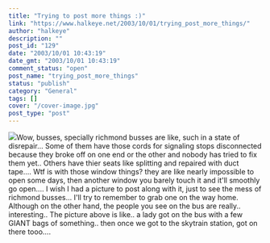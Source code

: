 ```yaml
---
title: "Trying to post more things :)"
link: "https://www.halkeye.net/2003/10/01/trying_post_more_things/"
author: "halkeye"
description: ""
post_id: "129"
date: "2003/10/01 10:43:19"
date_gmt: "2003/10/01 10:43:19"
comment_status: "open"
post_name: "trying_post_more_things"
status: "publish"
category: "General"
tags: []
cover: "/cover-image.jpg"
post_type: "post"
---
```


![](http://farm3.static.flickr.com/2736/4201473317_c3197a9d6c_t.jpg)Wow, busses, specially richmond busses are like, such in a state of disrepair... Some of them have those cords for signaling stops disconnected because they broke off on one end or the other and nobody has tried to fix them yet.. Others have thier seats like splitting and repaired with duct tape.... Wtf is with those window things? they are like nearly impossible to open some days, then another window you barely touch it and it'll smoothly go open.... I wish I had a picture to post along with it, just to see the mess of richmond busses... I'll try to remember to grab one on the way home. Although on the other hand, the people you see on the bus are really.. interesting.. The picture above is like.. a lady got on the bus with a few GIANT bags of something.. then once we got to the skytrain station, got on there tooo....
